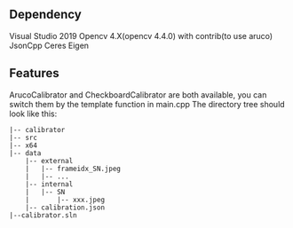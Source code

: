 ## Dependency
Visual Studio 2019
Opencv 4.X(opencv 4.4.0) with contrib(to use aruco)
JsonCpp
Ceres
Eigen

## Features
ArucoCalibrator and CheckboardCalibrator are both available, you can switch them by the template function in main.cpp
The directory tree should look like this:
```
|-- calibrator 
|-- src
|-- x64
|-- data
    |-- external
    |   |-- frameidx_SN.jpeg
    |   |-- ...
    |-- internal
    |   |-- SN
    |       |-- xxx.jpeg
    |-- calibration.json
|--calibrator.sln
```